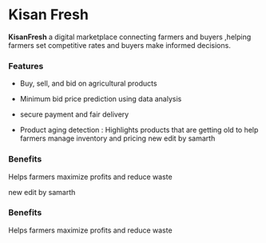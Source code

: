 # Kisan Fresh

**KisanFresh** a digital marketplace connecting farmers and buyers ,helping farmers set competitive rates and buyers make informed decisions.

### Features
- Buy, sell, and bid on agricultural products
- Minimum bid price prediction using data analysis

- secure payment  and fair delivery

- Product aging detection : Highlights products that are getting old to help farmers manage inventory and pricing new edit by samarth 
### Benefits 
Helps farmers maximize profits and reduce waste 

new edit by samarth 
### Benefits 
Helps farmers maximize profits and reduce waste 
